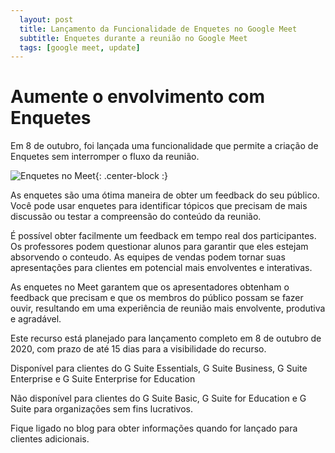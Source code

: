 ```yaml
---
  layout: post
  title: Lançamento da Funcionalidade de Enquetes no Google Meet 
  subtitle: Enquetes durante a reunião no Google Meet
  tags: [google meet, update]
---
```


# Aumente o envolvimento com Enquetes 

Em 8 de outubro, foi lançada uma funcionalidade que permite a criação de Enquetes sem interromper o fluxo da reunião.

![Enquetes no Meet ](https://1.bp.blogspot.com/-YrPp-uLc0w0/X3X5k7972MI/AAAAAAAAJQ0/C03IDEbSJVo-6_yRUZbXDuqFmHluMjnXwCLcBGAsYHQ/w640-h400/Meet%2BPolls.png){: .center-block :}

As enquetes são uma ótima maneira de obter um feedback do seu público. 
Você pode usar enquetes para identificar tópicos que precisam de mais discussão ou testar a compreensão do conteúdo da reunião. 

É possível obter facilmente um feedback em tempo real dos participantes.
Os professores podem questionar alunos para garantir que eles estejam absorvendo o conteudo.
As equipes de vendas podem tornar suas apresentações para clientes em potencial mais envolventes e interativas.

As enquetes no Meet garantem que os apresentadores obtenham o feedback que precisam e que os membros do público possam se fazer ouvir, 
resultando em uma experiência de reunião mais envolvente, produtiva e agradável.

Este recurso está planejado para lançamento completo em 8 de outubro de 2020, com prazo de até 15 dias para a visibilidade do recurso.

Disponível para clientes do G Suite Essentials, G Suite Business, G Suite Enterprise e G Suite Enterprise for Education

Não disponível para clientes do G Suite Basic, G Suite for Education e G Suite para organizações sem fins lucrativos.

Fique ligado no blog para obter informações quando for lançado para clientes adicionais.
